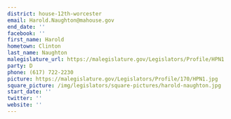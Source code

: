 ```yaml
---
district: house-12th-worcester
email: Harold.Naughton@mahouse.gov
end_date: ''
facebook: ''
first_name: Harold
hometown: Clinton
last_name: Naughton
malegislature_url: https://malegislature.gov/Legislators/Profile/HPN1
party: D
phone: (617) 722-2230
picture: https://malegislature.gov/Legislators/Profile/170/HPN1.jpg
square_picture: /img/legislators/square-pictures/harold-naughton.jpg
start_date: ''
twitter: ''
website: ''
---
```

